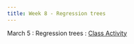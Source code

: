 ```yaml
---
title: Week 8 - Regression trees
---
```


March 5
: Regression trees
  : [Class Activity](https://sta175.github.io/class_activities/STA175_Activity7_Spring25.html)